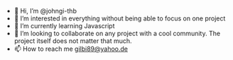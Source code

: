 - 👋 Hi, I’m @johngi-thb
- 👀 I’m interested in everything without being able to focus on one project
- 🌱 I’m currently learning Javascript
- 💞️ I’m looking to collaborate on any project with a cool community. The project itself does not matter that much.
- 📫 How to reach me gilbi89@yahoo.de

<!---
johngi-thb/johngi-thb is a ✨ special ✨ repository because its `README.md` (this file) appears on your GitHub profile.
You can click the Preview link to take a look at your changes.
--->

